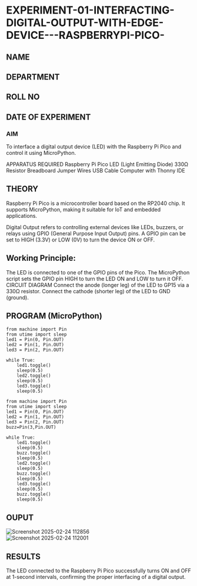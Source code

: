 # EXPERIMENT-01-INTERFACTING-DIGITAL-OUTPUT-WITH-EDGE-DEVICE---RASPBERRYPI-PICO-
## NAME 
## DEPARTMENT 
## ROLL NO 
## DATE OF EXPERIMENT 

### AIM
To interface a digital output device (LED) with the Raspberry Pi Pico and control it using MicroPython.

APPARATUS REQUIRED
Raspberry Pi Pico
LED (Light Emitting Diode)
330Ω Resistor
Breadboard
Jumper Wires
USB Cable
Computer with Thonny IDE
## THEORY
Raspberry Pi Pico is a microcontroller board based on the RP2040 chip. It supports MicroPython, making it suitable for IoT and embedded applications.

Digital Output refers to controlling external devices like LEDs, buzzers, or relays using GPIO (General Purpose Input Output) pins. A GPIO pin can be set to HIGH (3.3V) or LOW (0V) to turn the device ON or OFF.

## Working Principle:

The LED is connected to one of the GPIO pins of the Pico.
The MicroPython script sets the GPIO pin HIGH to turn the LED ON and LOW to turn it OFF.
CIRCUIT DIAGRAM
Connect the anode (longer leg) of the LED to GP15 via a 330Ω resistor.
Connect the cathode (shorter leg) of the LED to GND (ground).


## PROGRAM (MicroPython)
```
from machine import Pin
from utime import sleep
led1 = Pin(0, Pin.OUT)
led2 = Pin(1, Pin.OUT)
led3 = Pin(2, Pin.OUT)

while True:
    led1.toggle()
    sleep(0.5)
    led2.toggle()
    sleep(0.5)
    led3.toggle()
    sleep(0.5)
```
```
from machine import Pin
from utime import sleep
led1 = Pin(0, Pin.OUT)
led2 = Pin(1, Pin.OUT)
led3 = Pin(2, Pin.OUT)
buzz=Pin(3,Pin.OUT)

while True:
    led1.toggle()
    sleep(0.5)
    buzz.toggle()
    sleep(0.5)
    led2.toggle()
    sleep(0.5)
    buzz.toggle()
    sleep(0.5)
    led3.toggle()
    sleep(0.5)
    buzz.toggle()
    sleep(0.5)
```

## OUPUT
![Screenshot 2025-02-24 112856](https://github.com/user-attachments/assets/67c1a49e-6420-4cb8-8752-ab0050f74799)  
![Screenshot 2025-02-24 112001](https://github.com/user-attachments/assets/1b1e537c-f1b0-4ead-80d5-dcd369eba1a5)




 
## RESULTS
The LED connected to the Raspberry Pi Pico successfully turns ON and OFF at 1-second intervals, confirming the proper interfacing of a digital output.
